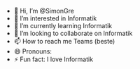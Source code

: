 - 👋 Hi, I’m @SimonGre
- 👀 I’m interested in Informatik
- 🌱 I’m currently learning Informatik
- 💞️ I’m looking to collaborate on Informatik  
- 📫 How to reach me Teams (beste)
- 😄 Pronouns:
- ⚡ Fun fact: I love Informatik

<!---
fasafaka/fasafaka is a ✨ special ✨ repository because its `README.md` (this file) appears on your GitHub profile.
You can click the Preview link to take a look at your changes.
--->
